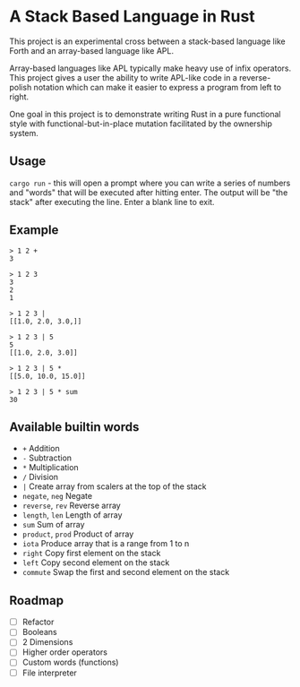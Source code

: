 # A Stack Based Language in Rust

This project is an experimental cross between a stack-based language like Forth and an array-based language like APL.

Array-based languages like APL typically make heavy use of infix operators. This project gives a user the ability to write APL-like code in a reverse-polish notation which can make it easier to express a program from left to right.

One goal in this project is to demonstrate writing Rust in a pure functional style with functional-but-in-place mutation facilitated by the ownership system. 

## Usage
`cargo run` - this will open a prompt where you can write a series of numbers and "words" that will be executed after hitting enter. The output will be "the stack" after executing the line. Enter a blank line to exit. 

## Example

```
> 1 2 +
3

> 1 2 3
3
2
1

> 1 2 3 |
[[1.0, 2.0, 3.0,]]

> 1 2 3 | 5
5
[[1.0, 2.0, 3.0]]

> 1 2 3 | 5 *
[[5.0, 10.0, 15.0]]

> 1 2 3 | 5 * sum
30
```

## Available builtin words
- `+` Addition
- `-` Subtraction
- `*` Multiplication
- `/` Division
- `|` Create array from scalers at the top of the stack
- `negate`, `neg` Negate 
- `reverse`, `rev` Reverse array
- `length`, `len` Length of array
- `sum` Sum of array
- `product`, `prod` Product of array
- `iota` Produce array that is a range from 1 to n
- `right` Copy first element on the stack
- `left` Copy second element on the stack
- `commute` Swap the first and second element on the stack

## Roadmap
- [ ] Refactor
- [ ] Booleans
- [ ] 2 Dimensions
- [ ] Higher order operators
- [ ] Custom words (functions)
- [ ] File interpreter